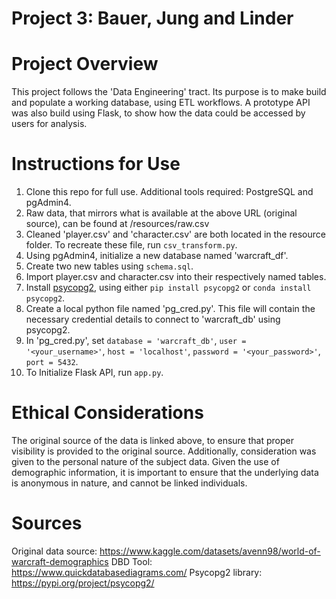 # Project 3: Bauer, Jung and Linder

# Project Overview
This project follows the 'Data Engineering' tract. Its purpose is to make build and populate a working database, using ETL workflows.
A prototype API was also build using Flask, to show how the data could be accessed by users for analysis.


# Instructions for Use
1. Clone this repo for full use. Additional tools required: PostgreSQL and pgAdmin4.
2. Raw data, that mirrors what is available at the above URL (original source), can be found at /resources/raw.csv
3. Cleaned 'player.csv' and 'character.csv' are both located in the resource folder. To recreate these file, run `csv_transform.py`.
4. Using pgAdmin4, initialize a new database named 'warcraft_df'.
5. Create two new tables using `schema.sql`.
6. Import player.csv and character.csv into their respectively named tables.
7. Install [psycopg2](https://pypi.org/project/psycopg2/), using either `pip install psycopg2` or `conda install psycopg2`.
8. Create a local python file named 'pg_cred.py'. This file will contain the necessary credential details to connect to 'warcraft_db' using psycopg2.
9. In 'pg_cred.py', set `database = 'warcraft_db'`, `user = '<your_username>'`, `host = 'localhost'`, `password = '<your_password>'`, `port = 5432`.
9. To Initialize Flask API, run `app.py`.



# Ethical Considerations
The original source of the data is linked above, to ensure that proper visibility is provided to the original source. Additionally, consideration was given to the personal nature of the subject data. Given the use of demographic information, it is important to ensure that the underlying data is anonymous in nature, and cannot be linked individuals.

# Sources
Original data source: https://www.kaggle.com/datasets/avenn98/world-of-warcraft-demographics
DBD Tool: https://www.quickdatabasediagrams.com/
Psycopg2 library: https://pypi.org/project/psycopg2/